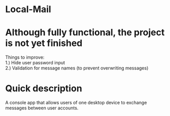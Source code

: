 # Local-Mail

# Although fully functional, the project is not yet finished
Things to improve:\
1.) Hide user password input\
2.) Validation for message names (to prevent overwriting messages)

# Quick description 
A console app that allows users of one desktop device to exchange messages between user accounts.
